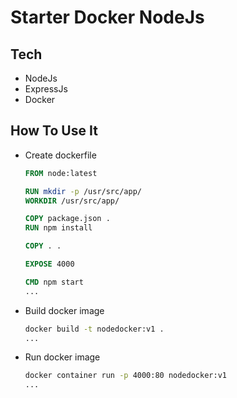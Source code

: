 # **Starter Docker NodeJs**

## **Tech**

- NodeJs
- ExpressJs
- Docker

## **How To Use It**

- Create dockerfile

  ```dockerfile
  FROM node:latest

  RUN mkdir -p /usr/src/app/
  WORKDIR /usr/src/app/

  COPY package.json .
  RUN npm install

  COPY . .

  EXPOSE 4000

  CMD npm start
  ...

  ```

- Build docker image

  ```sh
  docker build -t nodedocker:v1 .
  ...

  ```

- Run docker image

  ```sh
  docker container run -p 4000:80 nodedocker:v1
  ...
  ```
